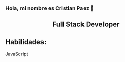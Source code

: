 ### Hola, mi nombre es Cristian Paez 👋

<h2 align="center">
Full Stack Developer 
</h2>

## Habilidades:

<p>
  JavaScript
<p/>
